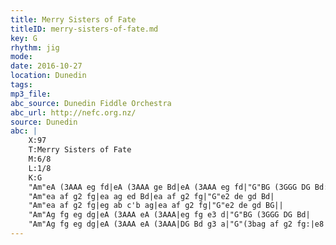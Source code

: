 ```yaml
---
title: Merry Sisters of Fate
titleID: merry-sisters-of-fate.md
key: G
rhythm: jig
mode:
date: 2016-10-27
location: Dunedin
tags:
mp3_file:
abc_source: Dunedin Fiddle Orchestra
abc_url: http://nefc.org.nz/
source: Dunedin
abc: |
    X:97
    T:Merry Sisters of Fate
    M:6/8
    L:1/8
    K:G
    "Am"eA (3AAA eg fd|eA (3AAA ge Bd|eA (3AAA eg fd|"G"BG (3GGG DG Bd:|
    "Am"ea af g2 fg|ea ag ed Bd|ea af g2 fg|"G"e2 de gd Bd|
    "Am"ea af g2 fg|eg ab c'b ag|ea af g2 fg|"G"e2 de gd BG||
    "Am"Ag fg eg dg|eA (3AAA eA (3AAA|eg fg e3 d|"G"BG (3GGG DG Bd|
    "Am"Ag fg eg dg|eA (3AAA eA (3AAA|DG Bd g3 a|"G"(3bag af g2 fg:|e8||
---
```

